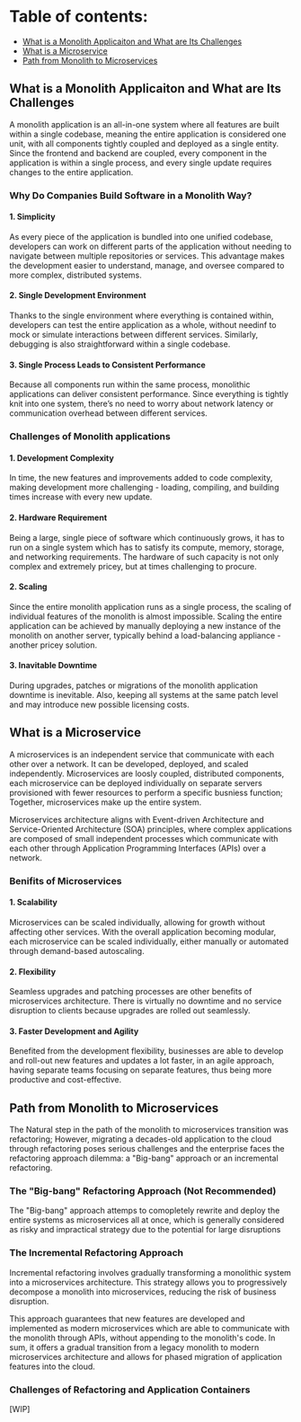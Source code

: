 # Table of contents:
- [What is a Monolith Applicaiton and What are Its Challenges](#what-is-a-monolith-applicaiton-and-what-are-its-challenges)
- [What is a Microservice](#what-is-a-microservice)
- [Path from Monolith to Microservices](#path-from-monolith-to-microservices)

## What is a Monolith Applicaiton and What are Its Challenges

A monolith application is an all-in-one system where all features are built within a single codebase, meaning the entire application is considered one unit, with all components tightly coupled and deployed as a single entity. Since the frontend and backend are coupled, every component in the application is within a single process, and every single update requires changes to the entire application.

### Why Do Companies Build Software in a Monolith Way?

#### 1. Simplicity

As every piece of the application is bundled into one unified codebase, developers can work on different parts of the application without needing to navigate between multiple repositories or services. This advantage makes the development easier to understand, manage, and oversee compared to more complex, distributed systems.

#### 2. Single Development Environment

Thanks to the single environment where everything is contained within, developers can test the entire application as a whole, without needinf to mock or simulate interactions between different services. Similarly, debugging is also straightforward within a single codebase.

#### 3. Single Process Leads to Consistent Performance

Because all components run within the same process, monolithic applications can deliver consistent performance. Since everything is tightly knit into one system, there’s no need to worry about network latency or communication overhead between different services.

### Challenges of Monolith applications

#### 1. Development Complexity

In time, the new features and improvements added to code complexity, making development more challenging - loading, compiling, and building times increase with every new update.

#### 2. Hardware Requirement

Being a large, single piece of software which continuously grows, it has to run on a single system which has to satisfy its compute, memory, storage, and networking requirements. The hardware of such capacity is not only complex and extremely pricey, but at times challenging to procure.

#### 2. Scaling

Since the entire monolith application runs as a single process, the scaling of individual features of the monolith is almost impossible. Scaling the entire application can be achieved by manually deploying a new instance of the monolith on another server, typically behind a load-balancing appliance - another pricey solution.

#### 3. Inavitable Downtime

During upgrades, patches or migrations of the monolith application downtime is inevitable. Also, keeping all systems at the same patch level and may introduce new possible licensing costs.

## What is a Microservice

A microservices is an independent service that communicate with each other over a network. It can be developed, deployed, and scaled independently. Microservices are loosly coupled, distributed components, each microservice can be deployed individually on separate servers provisioned with fewer resources to perform a specific busniess function; Together, microservices make up the entire system.

Microservices architecture aligns with Event-driven Architecture and Service-Oriented Architecture (SOA) principles, where complex applications are composed of small independent processes which communicate with each other through Application Programming Interfaces (APIs) over a network.

### Benifits of Microservices

#### 1. Scalability

Microservices can be scaled individually, allowing for growth without affecting other services. With the overall application becoming modular, each microservice can be scaled individually, either manually or automated through demand-based autoscaling.

#### 2. Flexibility

Seamless upgrades and patching processes are other benefits of microservices architecture. There is virtually no downtime and no service disruption to clients because upgrades are rolled out seamlessly.

#### 3. Faster Development and Agility

Benefited from the development flexibility, businesses are able to develop and roll-out new features and updates a lot faster, in an agile approach, having separate teams focusing on separate features, thus being more productive and cost-effective.

## Path from Monolith to Microservices

The Natural step in the path of the monolith to microservices transition was refactoring; However, migrating a decades-old application to the cloud through refactoring poses serious challenges and the enterprise faces the refactoring approach dilemma: a "Big-bang" approach or an incremental refactoring.

### The "Big-bang" Refactoring Approach (Not Recommended)

The "Big-bang" approach attemps to comopletely rewrite and deploy the entire systems as microservices all at once, which is generally considered as risky and impractical strategy due to the potential for large disruptions

### The Incremental Refactoring Approach

Incremental refactoring involves gradually transforming a monolithic system into a microservices architecture. This strategy allows you to progressively decompose a monolith into microservices, reducing the risk of business disruption.

This approach guarantees that new features are developed and implemented as modern microservices which are able to communicate with the monolith through APIs, without appending to the monolith's code. In sum, it offers a gradual transition from a legacy monolith to modern microservices architecture and allows for phased migration of application features into the cloud.

### Challenges of Refactoring and Application Containers

[WIP]
